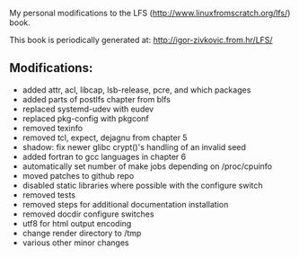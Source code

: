 My personal modifications to the LFS (http://www.linuxfromscratch.org/lfs/) book.

This book is periodically generated at: http://igor-zivkovic.from.hr/LFS/

## Modifications:
* added attr, acl, libcap, lsb-release, pcre, and which packages
* added parts of postlfs chapter from blfs
* replaced systemd-udev with eudev
* replaced pkg-config with pkgconf
* removed texinfo
* removed tcl, expect, dejagnu from chapter 5
* shadow: fix newer glibc crypt()'s handling of an invalid seed
* added fortran to gcc languages in chapter 6
* automatically set number of make jobs depending on /proc/cpuinfo
* moved patches to github repo
* disabled static libraries where possible with the configure switch
* removed tests
* removed steps for additional documentation installation
* removed docdir configure switches
* utf8 for html output encoding
* change render directory to /tmp
* various other minor changes
